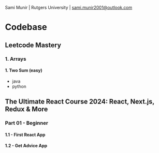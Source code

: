Sami Munir | Rutgers University | sami.munir2001@outlook.com

# Codebase

## Leetcode Mastery

### 1. Arrays

#### 1. Two Sum (easy)

- java
- python

## The Ultimate React Course 2024: React, Next.js, Redux & More

### Part 01 - Beginner

#### 1.1 - First React App

#### 1.2 - Get Advice App
